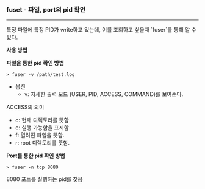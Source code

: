 ### fuset - 파일, port의 pid 확인
<hr>
특정 파일에 특정 PID가 write하고 있는데, 이를 조회하고 싶을때 `fuser`를 통해 알 수 있다.



**사용 방법**

**파일을 통한 pid 확인 방법**

```
> fuser -v /path/test.log
```

- 옵션
  - v: 자세한 출력 모드 (USER, PID, ACCESS, COMMAND)를 보여준다.



ACCESS의 의미

- c: 현재 디렉토리를 뜻함
- e: 실행 가능함을 표시함
- f: 열려진 파일을 뜻함.
- r: root 디렉토리를 뜻함.



**Port를 통한 pid 확인 방법**

```
> fuser -n tcp 8080
```

8080 포트를 실행하는 pid를 찾음
